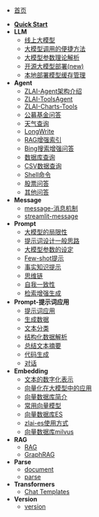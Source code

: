 - [首页]()
* [**Quick Start**](quick_start.md)
* **LLM**
  * [线上大模型](llm/zlai-llm-01.md)
  * [大模型调用的便捷方法](llm/zlai-llm-02.md)
  * [大模型参数理论解析](llm/zlai-llm-04.md)
  * [开源大模型部署(new)](llm/zlai-llm-openai-api)
  * [本地部署模型缓存管理](llm/zlai-llm-openai-cache)
* **Agent**
  * [ZLAI-Agent架构介绍](agent/zlai-agent-01.md)
  * [ZLAI-ToolsAgent](agent/zlai-agent-tools.md)
  * [ZLAI-Charts-Tools](agent/zlai-charts-tools)
  * [公募基金问答](agent/zlai-agent-fund)
  * [天气查询](agent/zlai-agent-02.md)
  * [LongWrite](agent/zlai-agent-long-write)
  * [RAG增强索引](agent/zlai-agent-rag)
  * [Bing搜索增强问答](agent/zlai-agent-bing)
  * [数据库查询](agent/zlai-agent-03.md)
  * [CSV数据查询](agent/zlai-agent-04.md)
  * [Shell命令](agent/zlai-agent-07)
  * [股票问答](agent/zlai-agent-09)
  * [其他问答](agent/zlai-agent-10)
* **Message**
  * [message-消息机制](message/zlai-message-01.md)
  * [streamlit-message](message/zlai-streamlit-message)
* **Prompt**
  * [大模型的局限性](prompt/zlai-prompt-01.md)
  * [提示词设计一般思路](prompt/zlai-prompt-02.md)
  * [大模型参数的设定](prompt/zlai-prompt-03.md)
  * [Few-shot提示](prompt/zlai-prompt-04.md)
  * [事实知识提示](prompt/zlai-prompt-05.md)
  * [思维链](prompt/zlai-prompt-06.md)
  * [自我一致性](prompt/zlai-prompt-07.md)
  * [检索增强生成](prompt/zlai-prompt-08.md)
* **Prompt-提示词应用**
  * [提示词应用](prompt-apply/zlai-prompt-apply-01.md)
  * [生成数据](prompt-apply/zlai-prompt-apply-02.md)
  * [文本分类](prompt-apply/zlai-prompt-apply-03.md)
  * [结构化数据解析](prompt-apply/zlai-prompt-apply-04.md)
  * [总结文本摘要](prompt-apply/zlai-prompt-apply-06.md)
  * [代码生成](prompt-apply/zlai-prompt-apply-07.md)
  * [对话](prompt-apply/zlai-prompt-apply-08.md)
* **Embedding**
  * [文本的数字化表示](embedding/zlai-embedding-01.md)
  * [向量化在大模型中的应用](embedding/zlai-embedding-02.md)
  * [向量数据库简介](embedding/zlai-embedding-03.md)
  * [常用向量模型](embedding/zlai-embedding-x.md)
  * [向量数据库ES](embedding/zlai-elasticsearch-01.md)
  * [zlai-es使用方式](embedding/zlai-elasticsearch-02.md)
  * [向量数据库milvus](embedding/milvus.md)
* **RAG**
  * [RAG](rag/zlai-rag-01.md)
  * [GraphRAG](rag/graph_rag.md)
* **Parse**
  * [document](parse/zlai-document.md)
  * [parse](parse/zlai-parse-01.md)
* **Transformers**
  * [Chat Templates](transformers/chat_templates)
* **Version**
  * [version](version/version)